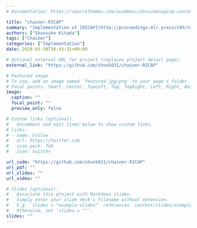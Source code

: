 ```yaml
---
# Documentation: https://sourcethemes.com/academic/docs/managing-content/

title: "chainer-RICAP"
summary: "Implementation of [RICAP](http://proceedings.mlr.press/v95/takahashi18a.html) in Chainer."
authors: ["Shunsuke Kitada"]
tags: ["Chainer"]
categories: ["Implementation"]
date: 2020-03-30T16:43:31+09:00

# Optional external URL for project (replaces project detail page).
external_link: "https://github.com/shunk031/chainer-RICAP"

# Featured image
# To use, add an image named `featured.jpg/png` to your page's folder.
# Focal points: Smart, Center, TopLeft, Top, TopRight, Left, Right, BottomLeft, Bottom, BottomRight.
image:
  caption: ""
  focal_point: ""
  preview_only: false

# Custom links (optional).
#   Uncomment and edit lines below to show custom links.
# links:
# - name: Follow
#   url: https://twitter.com
#   icon_pack: fab
#   icon: twitter

url_code: "https://github.com/shunk031/chainer-RICAP"
url_pdf: ""
url_slides: ""
url_video: ""

# Slides (optional).
#   Associate this project with Markdown slides.
#   Simply enter your slide deck's filename without extension.
#   E.g. `slides = "example-slides"` references `content/slides/example-slides.md`.
#   Otherwise, set `slides = ""`.
slides: ""
---
```

